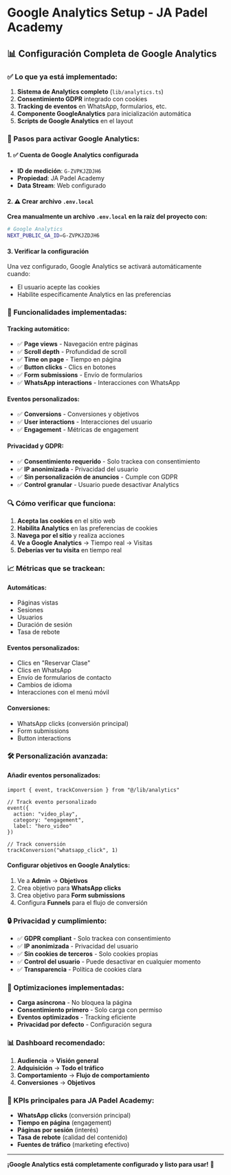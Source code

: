# Google Analytics Setup - JA Padel Academy

## 📊 Configuración Completa de Google Analytics

### ✅ Lo que ya está implementado:

1. **Sistema de Analytics completo** (`lib/analytics.ts`)
2. **Consentimiento GDPR** integrado con cookies
3. **Tracking de eventos** en WhatsApp, formularios, etc.
4. **Componente GoogleAnalytics** para inicialización automática
5. **Scripts de Google Analytics** en el layout

### 🔧 Pasos para activar Google Analytics:

#### 1. ✅ Cuenta de Google Analytics configurada
- **ID de medición**: `G-ZVPKJZDJH6`
- **Propiedad**: JA Padel Academy
- **Data Stream**: Web configurado

#### 2. ⚠️ Crear archivo `.env.local`

**Crea manualmente un archivo `.env.local` en la raíz del proyecto con:**

```bash
# Google Analytics
NEXT_PUBLIC_GA_ID=G-ZVPKJZDJH6
```

#### 3. Verificar la configuración

Una vez configurado, Google Analytics se activará automáticamente cuando:
- El usuario acepte las cookies
- Habilite específicamente Analytics en las preferencias

### 🎯 Funcionalidades implementadas:

#### **Tracking automático:**
- ✅ **Page views** - Navegación entre páginas
- ✅ **Scroll depth** - Profundidad de scroll
- ✅ **Time on page** - Tiempo en página
- ✅ **Button clicks** - Clics en botones
- ✅ **Form submissions** - Envío de formularios
- ✅ **WhatsApp interactions** - Interacciones con WhatsApp

#### **Eventos personalizados:**
- ✅ **Conversions** - Conversiones y objetivos
- ✅ **User interactions** - Interacciones del usuario
- ✅ **Engagement** - Métricas de engagement

#### **Privacidad y GDPR:**
- ✅ **Consentimiento requerido** - Solo trackea con consentimiento
- ✅ **IP anonimizada** - Privacidad del usuario
- ✅ **Sin personalización de anuncios** - Cumple con GDPR
- ✅ **Control granular** - Usuario puede desactivar Analytics

### 🔍 Cómo verificar que funciona:

1. **Acepta las cookies** en el sitio web
2. **Habilita Analytics** en las preferencias de cookies
3. **Navega por el sitio** y realiza acciones
4. **Ve a Google Analytics** → Tiempo real → Visitas
5. **Deberías ver tu visita** en tiempo real

### 📈 Métricas que se trackean:

#### **Automáticas:**
- Páginas vistas
- Sesiones
- Usuarios
- Duración de sesión
- Tasa de rebote

#### **Eventos personalizados:**
- Clics en "Reservar Clase"
- Clics en WhatsApp
- Envío de formularios de contacto
- Cambios de idioma
- Interacciones con el menú móvil

#### **Conversiones:**
- WhatsApp clicks (conversión principal)
- Form submissions
- Button interactions

### 🛠️ Personalización avanzada:

#### **Añadir eventos personalizados:**

```tsx
import { event, trackConversion } from "@/lib/analytics"

// Track evento personalizado
event({
  action: "video_play",
  category: "engagement",
  label: "hero_video"
})

// Track conversión
trackConversion("whatsapp_click", 1)
```

#### **Configurar objetivos en Google Analytics:**

1. Ve a **Admin** → **Objetivos**
2. Crea objetivo para **WhatsApp clicks**
3. Crea objetivo para **Form submissions**
4. Configura **Funnels** para el flujo de conversión

### 🔒 Privacidad y cumplimiento:

- ✅ **GDPR compliant** - Solo trackea con consentimiento
- ✅ **IP anonimizada** - Privacidad del usuario
- ✅ **Sin cookies de terceros** - Solo cookies propias
- ✅ **Control del usuario** - Puede desactivar en cualquier momento
- ✅ **Transparencia** - Política de cookies clara

### 🚀 Optimizaciones implementadas:

- **Carga asíncrona** - No bloquea la página
- **Consentimiento primero** - Solo carga con permiso
- **Eventos optimizados** - Tracking eficiente
- **Privacidad por defecto** - Configuración segura

### 📊 Dashboard recomendado:

1. **Audiencia** → **Visión general**
2. **Adquisición** → **Todo el tráfico**
3. **Comportamiento** → **Flujo de comportamiento**
4. **Conversiones** → **Objetivos**

### 🎯 KPIs principales para JA Padel Academy:

- **WhatsApp clicks** (conversión principal)
- **Tiempo en página** (engagement)
- **Páginas por sesión** (interés)
- **Tasa de rebote** (calidad del contenido)
- **Fuentes de tráfico** (marketing efectivo)

---

**¡Google Analytics está completamente configurado y listo para usar!** 🎉
